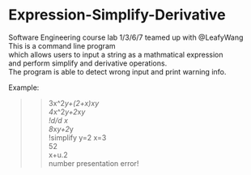 # Expression-Simplify-Derivative
Software Engineering course lab 1/3/6/7 teamed up with @LeafyWang  
This is a command line program   
which allows users to input a string as a mathmatical expression  
and perform simplify and derivative operations.  
The program is able to detect wrong input and print warning info.  
    
Example:  
>> 3x^2*y+(2+x)*x*y    
>> 4*x^2*y+2*x*y  
>> !d/d x  
>> 8*x*y+2*y  
>> !simplify y=2 x=3  
>> 52  
>> x+u.2  
>> number presentation error!  
